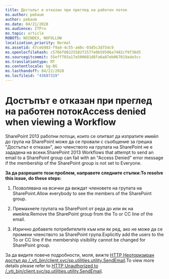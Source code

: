```yaml
---
title: Достъпът е отказан при преглед на работен поток
ms.author: pebaum
author: pebaum
ms.date: 04/21/2020
ms.audience: ITPro
ms.topic: article
ROBOTS: NOINDEX, NOFOLLOW
localization_priority: Normal
ms.assetid: 47ceb983-f9a4-4c55-a40c-03d5c3d75dc9
ms.openlocfilehash: c576bf88225582f2577e0b59506a7482cf9f38d5
ms.sourcegitcommit: 55eff703a17e500681d8fa6a87eb067019ade3cc
ms.translationtype: MT
ms.contentlocale: bg-BG
ms.lasthandoff: 04/22/2020
ms.locfileid: "43687319"
---
```

# <a name="access-denied-when-viewing-a-workflow"></a><span data-ttu-id="13e27-102">Достъпът е отказан при преглед на работен поток</span><span class="sxs-lookup"><span data-stu-id="13e27-102">Access denied when viewing a Workflow</span></span>

<span data-ttu-id="13e27-103">SharePoint 2013 работни потоци, които се опитват да изпратите имейл до група на SharePoint може да се провали с съобщение за грешка "Достъпът е отказан", ако членството на групата на SharePoint не е зададена на всеки.</span><span class="sxs-lookup"><span data-stu-id="13e27-103">SharePoint 2013 Workflows that attempt to send an email to a SharePoint group can fail with an "Access Denied" error message if the membership of the SharePoint group is not set to Everyone.</span></span>
  
 <span data-ttu-id="13e27-104">**За да разрешите този проблем, направете следните стъпки:**</span><span class="sxs-lookup"><span data-stu-id="13e27-104">**To resolve this issue, do these steps:**</span></span>
  
 1. <span data-ttu-id="13e27-105">Позволявана на всички да виждат членовете на групата на SharePoint.</span><span class="sxs-lookup"><span data-stu-id="13e27-105">Allow everybody to see the members of the SharePoint group.</span></span>
  
 2. <span data-ttu-id="13e27-106">Премахнете групата на SharePoint от реда до или як на имейла.</span><span class="sxs-lookup"><span data-stu-id="13e27-106">Remove the SharePoint group from the To or CC line of the email.</span></span>
  
 3. <span data-ttu-id="13e27-107">Изрично добавете потребителите към или як ред, ако не може да се промени членството за SharePoint група.</span><span class="sxs-lookup"><span data-stu-id="13e27-107">Explicitly add the users to the To or CC line if the membership visibility cannot be changed for SharePoint group.</span></span>
  
<span data-ttu-id="13e27-108">За да видите повече подробности, моля, вижте [HTTP Неоторизиран достъп до /_vti_bin/client.svc/sp.utilities.utility.SendEmail](https://go.microsoft.com/fwlink/?linkid=2044694&amp;clcid=0x409).</span><span class="sxs-lookup"><span data-stu-id="13e27-108">To view more details please refer to [HTTP Unauthorized to /_vti_bin/client.svc/sp.utilities.utility.SendEmail](https://go.microsoft.com/fwlink/?linkid=2044694&amp;clcid=0x409).</span></span>
  